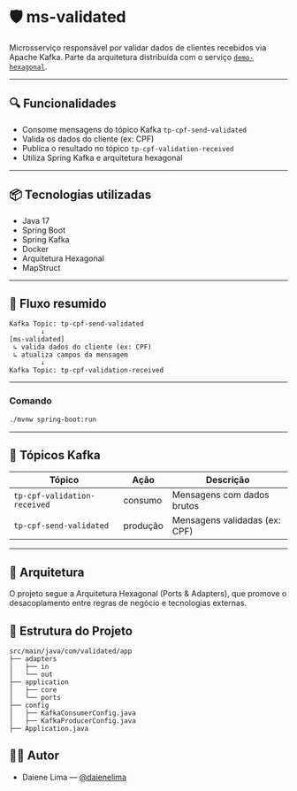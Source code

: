 # 🛡️ ms-validated

Microsserviço responsável por validar dados de clientes recebidos via Apache Kafka. Parte da arquitetura distribuída com o serviço [`demo-hexagonal`](https://github.com/daienelima/demo-hexagonal).

---

## 🔍 Funcionalidades

- Consome mensagens do tópico Kafka `tp-cpf-send-validated`
- Valida os dados do cliente (ex: CPF)
- Publica o resultado no tópico `tp-cpf-validation-received`
- Utiliza Spring Kafka e arquitetura hexagonal

---

## 📦 Tecnologias utilizadas

- Java 17
- Spring Boot
- Spring Kafka
- Docker
- Arquitetura Hexagonal
- MapStruct

---

## 🔁 Fluxo resumido

```text
Kafka Topic: tp-cpf-send-validated
        ↓
[ms-validated]
 ↳ valida dados do cliente (ex: CPF)
 ↳ atualiza campos da mensagem
        ↓
Kafka Topic: tp-cpf-validation-received
```
---
### Comando

```bash
./mvnw spring-boot:run
```

---

## 📂 Tópicos Kafka

| Tópico                       | Ação      | Descrição                         |
|------------------------------|-----------|------------------------------------|
| `tp-cpf-validation-received` | consumo   | Mensagens com dados brutos         |
| `tp-cpf-send-validated`      | produção  | Mensagens validadas (ex: CPF)      |

---

## 🧱 Arquitetura

O projeto segue a Arquitetura Hexagonal (Ports & Adapters), que promove o desacoplamento entre regras de negócio e tecnologias externas.

## 📁 Estrutura do Projeto
```
src/main/java/com/validated/app
├── adapters
│   ├── in
│   └── out
├── application
│   ├── core
│   └── ports
├── config
│   ├── KafkaConsumerConfig.java
│   ├── KafkaProducerConfig.java
├── Application.java
```

## 👩‍💻 Autor

- Daiene Lima — [@daienelima](https://github.com/daienelima)

